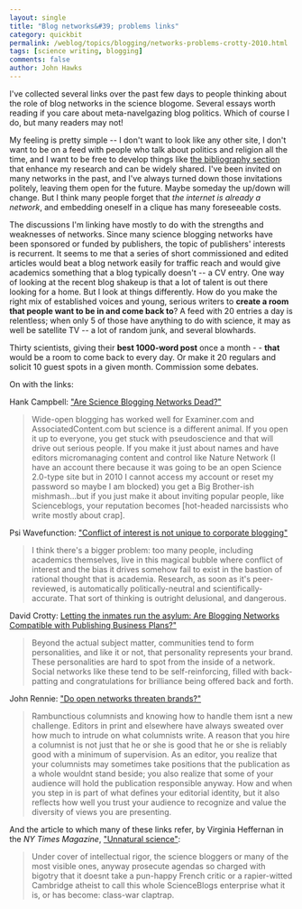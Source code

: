 ```yaml
---
layout: single 
title: "Blog networks&#39; problems links" 
category: quickbit
permalink: /weblog/topics/blogging/networks-problems-crotty-2010.html
tags: [science writing, blogging] 
comments: false 
author: John Hawks 
---
```


I've collected several links over the past few days to people thinking about the role of blog networks in the science blogome. Several essays worth reading if you care about meta-navelgazing blog politics. Which of course I do, but many readers may not! 

My feeling is pretty simple -- I don't want to look like any other site, I don't want to be on a feed with people who talk about politics and religion all the time, and I want to be free to develop things like <a href="http://johnhawks.net/biblio">the bibliography section</a> that enhance my research and can be widely shared. I've been invited on many networks in the past, and I've always turned down those invitations politely, leaving them open for the future. Maybe someday the up/down will change. But I think many people forget that <i>the internet is already a network</i>, and embedding oneself in a clique has many foreseeable costs. 

The discussions I'm linking have mostly to do with the strengths and weaknesses of networks. Since many science blogging networks have been sponsored or funded by publishers, the topic of publishers' interests is recurrent. It seems to me that a series of short commissioned and edited articles would beat a blog network easily for traffic reach and would give academics something that a blog typically doesn't -- a CV entry. One way of looking at the recent blog shakeup is that a lot of talent is out there looking for a home. But I look at things differently. How do you make the right mix of established voices and young, serious writers to <b>create a room that people want to be in and come back to</b>? A feed with 20 entries a day is relentless; when only 5 of those have anything to do with science, it may as well be satellite TV -- a lot of random junk, and several blowhards. 

Thirty scientists, giving their <b>best 1000-word post</b> once a month - - <b>that</b> would be a room to come back to every day. Or make it 20 regulars and solicit 10 guest spots in a given month. Commission some debates. 

On with the links: 

Hank Campbell: <a href="http://www.science20.com/science_20/are_science_blogging_networks_dead">"Are Science Blogging Networks Dead?"</a>

<blockquote>Wide-open blogging has worked well for Examiner.com and AssociatedContent.com but science is a different animal.  If you open it up to everyone, you get stuck with pseudoscience and that will drive out serious people.   If you make it just about names and have editors micromanaging content and control like Nature Network (I have an account there because it was going to be an open Science 2.0-type site but in 2010 I cannot access my account or reset my password so maybe I am blocked) you get a Big Brother-ish mishmash...but if you just make it about inviting popular people, like Scienceblogs, your reputation becomes [hot-headed narcissists who write mostly about crap].</blockquote>


Psi Wavefunction: <a href="http://skepticwonder.fieldofscience.com/2010/07/conflict-of-interest-is-not-unique-to.html">"Conflict of interest is not unique to corporate blogging"</a>

<blockquote> I think there's a bigger problem: too many people, including academics themselves, live in this magical bubble where conflict of interest and the bias it drives somehow fail to exist in the bastion of rational thought that is academia. Research, as soon as it's peer-reviewed, is automatically politically-neutral and scientifically-accurate. That sort of thinking is outright delusional, and dangerous. </blockquote>

David Crotty: <a href="http://scholarlykitchen.sspnet.org/2010/08/09/letting-the-inmates-run-the-asylum-are-blogging-networks-compatible-with-publishing-business-plans/">Letting the inmates run the asylum: Are Blogging Networks Compatible with Publishing Business Plans?"</a>

<blockquote>Beyond the actual subject matter, communities tend to form personalities, and like it or not, that personality represents your brand. These personalities are hard to spot from the inside of a network. Social networks like these tend to be self-reinforcing, filled with back-patting and congratulations for brilliance being offered back and forth.</blockquote>

John Rennie: <a href="http://johnrennie.net/2010/08/09/do-open-networks-threaten-brands-pt-1/">"Do open networks threaten brands?"</a>

<blockquote>Rambunctious columnists and knowing how to handle them isnt a new challenge. Editors in print and elsewhere have always sweated over how much to intrude on what columnists write. A reason that you hire a columnist is not just that he or she is good that he or she is reliably good with a minimum of supervision. As an editor, you realize that your columnists may sometimes take positions that the publication as a whole wouldnt stand beside; you also realize that some of your audience will hold the publication responsible anyway. How and when you step in is part of what defines your editorial identity, but it also reflects how well you trust your audience to recognize and value the diversity of views you are presenting.</blockquote>

And the article to which many of these links refer, by Virginia Heffernan in the <i>NY Times Magazine</i>, <a href="http://www.nytimes.com/2010/08/01/magazine/01FOB-medium-t.html">"Unnatural science"</a>:

<blockquote>Under cover of intellectual rigor, the science bloggers  or many of the most visible ones, anyway  prosecute agendas so charged with bigotry that it doesnt take a pun-happy French critic or a rapier-witted Cambridge atheist to call this whole ScienceBlogs enterprise what it is, or has become: class-war claptrap.</blockquote>


